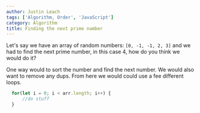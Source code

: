 ```yaml
---
author: Justin Leach
tags: ['Algorithm, Order', 'JavaScript']
category: Algorithm
title: Finding the next prime number
---
```


Let's say we have an array of random numbers: `[0, -1, -1, 2, 3]` and we had to find the next prime number, in this case 4, how do you think we would do it?

One way would to sort the number and find the next number.  We would also want to remove any dups.  From here we would could use a fee different loops.

```Javascript
  for(let i = 0; i < arr.length; i++) {
      //do stuff
  }
```